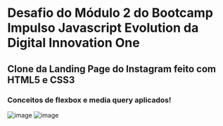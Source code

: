 # Desafio do Módulo 2 do Bootcamp Impulso Javascript Evolution da Digital Innovation One

## Clone da Landing Page do Instagram feito com HTML5 e CSS3

### Conceitos de flexbox e media query aplicados!

![image](https://user-images.githubusercontent.com/87333149/172949817-16566a34-1d7c-4cd6-8b66-2080917d781e.png)
![image](https://user-images.githubusercontent.com/87333149/172949836-87ee5c66-77eb-41b7-8780-39dfc00c4b04.png)
